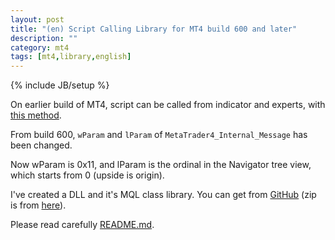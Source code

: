 ```yaml
---
layout: post
title: "(en) Script Calling Library for MT4 build 600 and later"
description: ""
category: mt4
tags: [mt4,library,english]
---
```

{% include JB/setup %}

On earlier build of MT4, script can be called from indicator and experts,
with [this method](http://forum.mql4.com/20946).

From build 600, ``wParam`` and ``lParam`` of ``MetaTrader4_Internal_Message``
has been changed.

Now wParam is 0x11, and lParam is the ordinal in the Navigator tree view, which starts from 0 (upside is origin).

I've created a DLL and it's MQL class library. You can get from [GitHub](https://github.com/micclly/mt4-script-caller) (zip is from [here](https://github.com/micclly/mt4-script-caller/releases)).

Please read carefully [README.md](https://github.com/micclly/mt4-script-caller/blob/master/README.md).
